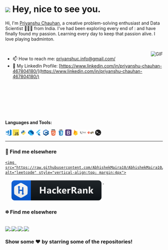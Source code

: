 <h1><img src="https://emojis.slackmojis.com/emojis/images/1531849430/4246/blob-sunglasses.gif?1531849430" width="30"/> Hey, nice to see you.</h1>

Hi, I'm [Priyanshu Chauhan](https://www.linkedin.com/in/priyanshu-chauhan-467804180/), a creative problem-solving enthusiast and Data Scientist 👨🏻‍💻 from India. I've had been exploring every end of : and have finally found my passion. Learning every day to keep that passion alive. I love playing badminton.

<br>


<!-- https://media.giphy.com/media/SWoSkN6DxTszqIKEqv/giphy.gif -->
<!-- <img align="right" height="250" width="400" alt="GIF" src="https://miro.medium.com/max/1360/1*IRGHmiGsa16stedQvIaZfw.gif" /> -->

<img align="right" alt="GIF" src="https://media1.tenor.com/images/9010a12ff30f52c934f9ceb8e05350e0/tenor.gif?itemid=5104411" />

 - 📫 How to reach me: [priyanshuc.info@gmail.com/](mailto:priyanshuc.info@gmail.com)
 - 🔗 My LinkedIn Profile: [https://www.linkedin.com/in/priyanshu-chauhan-467804180/](https://www.linkedin.com/in/priyanshu-chauhan-467804180/)
 
<br>
<br>
<br>
<br><br><br>

**Languages and Tools:**
<br>

<code><img height="20" src="https://raw.githubusercontent.com/github/explore/80688e429a7d4ef2fca1e82350fe8e3517d3494d/topics/visual-studio-code/visual-studio-code.png"></code>
<code><img height="20" src="https://raw.githubusercontent.com/github/explore/80688e429a7d4ef2fca1e82350fe8e3517d3494d/topics/javascript/javascript.png"></code>
<code><img height="20" src="https://raw.githubusercontent.com/github/explore/80688e429a7d4ef2fca1e82350fe8e3517d3494d/topics/python/python.png"></code>
<code><img height="20" src="https://raw.githubusercontent.com/github/explore/80688e429a7d4ef2fca1e82350fe8e3517d3494d/topics/dart/dart.png"></code>
<code><img height="20" src="https://raw.githubusercontent.com/github/explore/80688e429a7d4ef2fca1e82350fe8e3517d3494d/topics/flutter/flutter.png"></code>
<code><img height="20" src="https://raw.githubusercontent.com/github/explore/80688e429a7d4ef2fca1e82350fe8e3517d3494d/topics/cpp/cpp.png"></code>
<code><img height = "20" src = "https://raw.githubusercontent.com/github/explore/80688e429a7d4ef2fca1e82350fe8e3517d3494d/topics/html/html.png"></code>
<code><img height = "20" src = "https://raw.githubusercontent.com/github/explore/80688e429a7d4ef2fca1e82350fe8e3517d3494d/topics/css/css.png"></code>
<code><img height = "20" src = "https://raw.githubusercontent.com/github/explore/80688e429a7d4ef2fca1e82350fe8e3517d3494d/topics/bootstrap/bootstrap.png"></code>
<code><img height="20" src="https://raw.githubusercontent.com/github/explore/80688e429a7d4ef2fca1e82350fe8e3517d3494d/topics/firebase/firebase.png"></code>
<code><img height="20" src="https://raw.githubusercontent.com/github/explore/80688e429a7d4ef2fca1e82350fe8e3517d3494d/topics/flask/flask.png"></code>
<code><img height="20" src="https://raw.githubusercontent.com/github/explore/80688e429a7d4ef2fca1e82350fe8e3517d3494d/topics/git/git.png"></code>
<code><img height="20" src="https://raw.githubusercontent.com/github/explore/80688e429a7d4ef2fca1e82350fe8e3517d3494d/topics/terminal/terminal.png"></code>


---
### 📢 Find me elsewhere
<p align="left">
  <a href="https://leetcode.com/priyanshuc/">
  
    <img src="https://raw.githubusercontent.com/AbhishekMaira10/AbhishekMaira10/master/Resources/svg/leetcode.svg" alt="leetcode" style="vertical-align:top; margin:4px">
  </a>&nbsp;&nbsp;&nbsp;
  <a href="https://www.hackerrank.com/pcpop28">
    <img src="https://raw.githubusercontent.com/AbhishekMaira10/AbhishekMaira10/master/Resources/svg/hackerrank.svg" alt="hackerrank" style="vertical-align:top; margin:4px">
  </a>&nbsp;&nbsp;&nbsp;
</p>

### :six_pointed_star: Find me elsewhere
</br>
<a href="https://github.com/Priyanshu-C/COVID-DETECTION-USING-XRAY" target="_blank">
  <img align="center" src="https://github-readme-stats.vercel.app/api/pin/?username=Priyanshu-C&repo=COVID-DETECTION-USING-XRAY&theme=dracula" />
</a>
<a href="https://github.com/Priyanshu-C/DataCamp-DataScientist-" target="_blank">
  <img align="center" src="https://github-readme-stats.vercel.app/api/pin/?username=Priyanshu-C&repo=DataCamp-DataScientist-&theme=dracula" />
</a>
<a href="https://github.com/Priyanshu-C/CodeForcesCodes" target="_blank">
  <img align="center" src="https://github-readme-stats.vercel.app/api/pin/?username=Priyanshu-C&repo=CodeForcesCodes&theme=dracula" />
</a>
<a href="https://github.com/Priyanshu-C/COVID-DASHBOARD-USING-SHINY-AND-R" target="_blank">
  <img align="center" src="https://github-readme-stats.vercel.app/api/pin/?username=Priyanshu-C&repo=COVID-DASHBOARD-USING-SHINY-AND-R&theme=dracula" />
</a>


### Show some ❤️ by starring some of the repositories!
</div>
